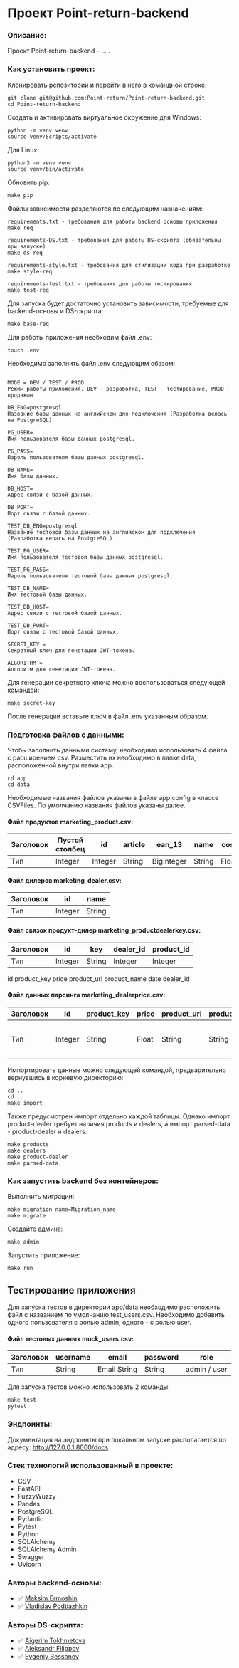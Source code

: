 # Проект Point-return-backend

### Описание:

Проект Point-return-backend - ... .

### Как установить проект:

Клонировать репозиторий и перейти в него в командной строке:

```
git clone git@github.com:Point-return/Point-return-backend.git
cd Point-return-backend
```

Cоздать и активировать виртуальное окружение для Windows:

```
python -m venv venv
source venv/Scripts/activate
```

Для Linux:

```
python3 -m venv venv
source venv/bin/activate
```

Обновить pip:

```
make pip
```

Файлы зависимости разделяются по следующим назначениям:

```
requirements.txt - требования для работы backend основы приложения
make req

requirements-DS.txt - требования для работы DS-скрипта (обязательны при запуске)
make ds-req

requirements-style.txt - требования для стилизации кода при разработке
make style-req

requirements-test.txt - требования для работы тестирования
make test-req
```

Для запуска будет достаточно установить зависимости, требуемые для backend-основы и DS-скрипта:
```
make base-req
```

Для работы приложения необходим файл .env:

```
touch .env
```

Необходимо заполнить файл .env следующим обазом:

```

MODE = DEV / TEST / PROD
Режим работы приложения. DEV - разработка, TEST - тестирование, PROD - продакшн

DB_ENG=postgresql
Название базы данных на английском для подключения (Разработка велась на PostgreSQL)

PG_USER=
Имя пользователя базы данных postgresql.

PG_PASS=
Пароль пользователя базы данных postgresql.

DB_NAME=
Имя базы данных.

DB_HOST=
Адрес связи с базой данных.

DB_PORT=
Порт связи с базой данных.

TEST_DB_ENG=postgresql
Название тестовой базы данных на английском для подключения (Разработка велась на PostgreSQL)

TEST_PG_USER=
Имя пользователя тестовой базы данных postgresql.

TEST_PG_PASS=
Пароль пользователя тестовой базы данных postgresql.

TEST_DB_NAME=
Имя тестовой базы данных.

TEST_DB_HOST=
Адрес связи с тестовой базой данных.

TEST_DB_PORT=
Порт связи с тестовой базой данных.

SECRET_KEY = 
Секретный ключ для генетации JWT-токена.

ALGORITHM = 
Алгоритм для генетации JWT-токена.

```
Для генерации секретного ключа можно воспользоваться следующей командой:
```
make secret-key
```
После генерации вставьте ключ в файл .env указанным образом.

### Подготовка файлов с данными:

Чтобы заполнить данными систему, необходимо использовать 4 файла с расширением csv.
Разместить их необходимо в папке data, расположенной внутри папки app. 

```
cd app
cd data
```

Необходимые названия файлов указаны в файле app.config в классе CSVFiles. 
По умолчанию названия файлов указаны далее.

#### Файл продуктов marketing_product.csv:

|Заголовок  | Пустой столбец      | id     |    article |   ean_13    | name  | cost |  recommended_price   |   category_id |   ozon_name   |name_1c    |   wb_name |   ozon_article    |   wb_article  |ym_article |   wb_article_td   |
|---------|-------|-------|-------|----------|------|-----|-----------------|------------|---------|-------|-------|------------|--------- |----------|-------------|
| Тип     | Integer  |  Integer |   String |    BigInteger  |   String  |   Float   |   Float   | Integer    | String  |    String | String | Integer     | Integer  | String   | String      |

#### Файл дилеров marketing_dealer.csv:

| Заголовок | id    |	name    |
|-----------|-------|-----------|
| Тип       |Integer| String    |

#### Файл связок продукт-дилер marketing_productdealerkey.csv:

| Заголовок | id     |	key    |	dealer_id  |	product_id    |
|-----------|--------|---------|---------------|------------------|
| Тип       |Integer |String   | Integer       |     Integer      |

id	product_key	price	product_url	product_name	date	dealer_id

#### Файл данных парсинга marketing_dealerprice.csv:

| Заголовок | id     |	product_key |	price |	product_url |	product_name |	date          |	dealer_id   |
|-----------|--------|--------------|---------|-------------|----------------|----------------|-------------|
| Тип       |Integer | String       | Float   | String      | String         | Date  %Y-%m-%d | Integer     |

Импортировать данные можно следующей командой, предварительно вернувшись в корневую директорию:

```
cd ..
cd ..
make import
```

Также предусмотрен импорт отдельно каждой таблицы. 
Однако импорт product-dealer требует наличия products и dealers, а импорт parsed-data - product-dealer и dealers:
```
make products
make dealers
make product-dealer
make parsed-data
```
### Как запустить backend без контейнеров:

Выполнить миграции:

```
make migration name=Migration_name
make migrate
```
Создайте админа:
```
make admin
```

Запустить приложение:

```
make run
```

## Тестирование приложения

Для запуска тестов в директории app/data необходимо расположить файл с названием по умолчанию test_users.csv. 
Необходимо добавить одного пользователя с ролью admin, одного - с ролью user.

#### Файл тестовых данных mock_users.csv:

| Заголовок | username     |	email       |	password    |	role        |
|-----------|--------------|----------------|---------------|---------------|
| Тип       |   String     | Email String   | String        | admin / user  |

Для запуска тестов можно использовать 2 команды:

```
make test
pytest
```

### Эндпоинты:

Документация на эндпоинты при локальном запуске располагается по адресу: http://127.0.0.1:8000/docs


### Стек технологий использованный в проекте:

- CSV
- FastAPI
- FuzzyWuzzy
- Pandas
- PostgreSQL
- Pydantic
- Pytest
- Python
- SQLAlchemy
- SQLAlchemy Admin
- Swagger
- Uvicorn

### Авторы backend-основы:

- :white_check_mark: [Maksim Ermoshin](https://github.com/Starkiller2000Turbo)
- :white_check_mark: [Vladislav Podtiazhkin](https://github.com/vlad3069)

### Авторы DS-скрипта:

- :white_check_mark: [Aigerim Tokhmetova](https://github.com/moonkerimka)
- :white_check_mark: [Aleksandr Filippov](https://github.com/AlexFee1)
- :white_check_mark: [Evgeniy Bessonov](https://github.com/evgeniy-yandex)
